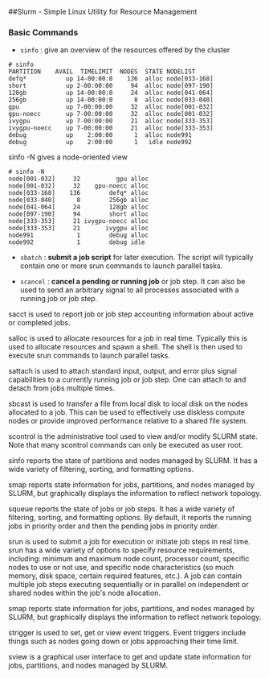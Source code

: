##Slurm - Simple Linux Utility for Resource Management

### Basic Commands
* `sinfo` :  give an overview of the resources offered by the cluster
```
# sinfo
PARTITION    AVAIL  TIMELIMIT  NODES  STATE NODELIST
defq*           up 14-00:00:0    136  alloc node[033-168]
short           up 2-00:00:00     94  alloc node[097-190]
128gb           up 14-00:00:0     24  alloc node[041-064]
256gb           up 14-00:00:0      8  alloc node[033-040]
gpu             up 7-00:00:00     32  alloc node[001-032]
gpu-noecc       up 7-00:00:00     32  alloc node[001-032]
ivygpu          up 7-00:00:00     21  alloc node[333-353]
ivygpu-noecc    up 7-00:00:00     21  alloc node[333-353]
debug           up    2:00:00      1  alloc node991
debug           up    2:00:00      1   idle node992
```

sinfo -N gives a node-oriented view
```
# sinfo -N
node[001-032]     32          gpu alloc
node[001-032]     32    gpu-noecc alloc
node[033-168]    136        defq* alloc
node[033-040]      8        256gb alloc
node[041-064]     24        128gb alloc
node[097-190]     94        short alloc
node[333-353]     21 ivygpu-noecc alloc
node[333-353]     21       ivygpu alloc
node991            1        debug alloc
node992            1        debug idle
```

* `sbatch` : **submit a job script** for later execution. The script will typically contain one or more srun commands to launch parallel tasks.

* `scancel` : **cancel a pending or running job** or job step. It can also be used to send an arbitrary signal to all processes associated with a running job or job step.



sacct is used to report job or job step accounting information about active or completed jobs.

salloc is used to allocate resources for a job in real time. Typically this is used to allocate resources and spawn a shell. The shell is then used to execute srun commands to launch parallel tasks.

sattach is used to attach standard input, output, and error plus signal capabilities to a currently running job or job step. One can attach to and detach from jobs multiple times.


sbcast is used to transfer a file from local disk to local disk on the nodes allocated to a job. This can be used to effectively use diskless compute nodes or provide improved performance relative to a shared file system.



scontrol is the administrative tool used to view and/or modify SLURM state. Note that many scontrol commands can only be executed as user root.

sinfo reports the state of partitions and nodes managed by SLURM. It has a wide variety of filtering, sorting, and formatting options.

smap reports state information for jobs, partitions, and nodes managed by SLURM, but graphically displays the information to reflect network topology.

squeue reports the state of jobs or job steps. It has a wide variety of filtering, sorting, and formatting options. By default, it reports the running jobs in priority order and then the pending jobs in priority order.

srun is used to submit a job for execution or initiate job steps in real time. srun has a wide variety of options to specify resource requirements, including: minimum and maximum node count, processor count, specific nodes to use or not use, and specific node characteristics (so much memory, disk space, certain required features, etc.). A job can contain multiple job steps executing sequentially or in parallel on independent or shared nodes within the job's node allocation.

smap reports state information for jobs, partitions, and nodes managed by SLURM, but graphically displays the information to reflect network topology.

strigger is used to set, get or view event triggers. Event triggers include things such as nodes going down or jobs approaching their time limit.

sview is a graphical user interface to get and update state information for jobs, partitions, and nodes managed by SLURM.
